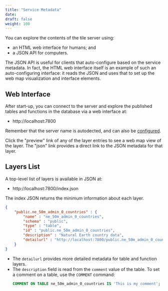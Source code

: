 ```yaml
---
title: "Service Metadata"
date:
draft: false
weight: 100
---
```


You can explore the contents of the tile server using:

* an HTML web interface for humans; and
* a JSON API for computers.

The JSON API is useful for clients that auto-configure based on the service metadata. In fact, the HTML web interface itself is an example of such an auto-configuring interface: it reads the JSON and uses that to set up the web map visualization and interface elements.

## Web Interface

After start-up, you can connect to the server and explore the published tables and functions in the database via a web interface at:

* http://localhost:7800

Remember that the server name is autodected, and can also be [configured](/installation#configuration-file/).

Click the "preview" link of any of the layer entries to see a web map view of the layer. The "json" link provides a direct link to the JSON metadata for that layer.

## Layers List

A top-level list of layers is available in JSON at:

* http://localhost:7800/index.json

The index JSON returns the minimum information about each layer.
```json
{
    "public.ne_50m_admin_0_countries" : {
        "name" : "ne_50m_admin_0_countries",
        "schema" : "public",
        "type" : "table",
        "id" : "public.ne_50m_admin_0_countries",
        "description" : "Natural Earth country data",
        "detailurl" : "http://localhost:7800/public.ne_50m_admin_0_countries.json"
    }
}
```

* The `detailurl` provides more detailed metadata for table and function layers.
* The `description` field is read from the `comment` value of the table. To set a comment on a table, use the `COMMENT` command:
    ```sql
    COMMENT ON TABLE ne_50m_admin_0_countries IS 'This is my comment';
    ```
